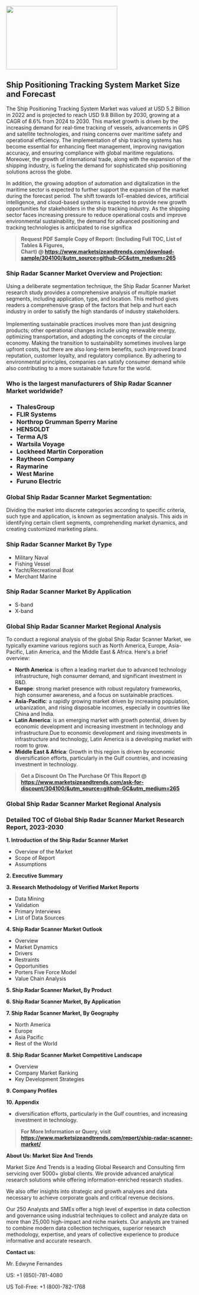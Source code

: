 <p><img class="alignnone size-medium wp-image-20088" src="https://ffe5etoiles.com/wp-content/uploads/2024/12/MST1-300x171.png" alt="" width="300" height="171" /></p><h2>Ship Positioning Tracking System Market Size and Forecast</h2><p>The Ship Positioning Tracking System Market was valued at USD 5.2 Billion in 2022 and is projected to reach USD 9.8 Billion by 2030, growing at a CAGR of 8.6% from 2024 to 2030. This market growth is driven by the increasing demand for real-time tracking of vessels, advancements in GPS and satellite technologies, and rising concerns over maritime safety and operational efficiency. The implementation of ship tracking systems has become essential for enhancing fleet management, improving navigation accuracy, and ensuring compliance with global maritime regulations. Moreover, the growth of international trade, along with the expansion of the shipping industry, is fueling the demand for sophisticated ship positioning solutions across the globe.</p><p>In addition, the growing adoption of automation and digitalization in the maritime sector is expected to further support the expansion of the market during the forecast period. The shift towards IoT-enabled devices, artificial intelligence, and cloud-based systems is expected to provide new growth opportunities for stakeholders in the ship tracking industry. As the shipping sector faces increasing pressure to reduce operational costs and improve environmental sustainability, the demand for advanced positioning and tracking technologies is anticipated to rise significa</p><blockquote id="" class=""><strong>Request PDF Sample Copy of Report: (Including Full TOC, List of Tables &amp; Figures, Chart)&nbsp;@&nbsp;<strong><a href="https://www.marketsizeandtrends.com/download-sample/304100/&utm_source=github-GC&utm_medium=265" target="_blank">https://www.marketsizeandtrends.com/download-sample/304100/&utm_source=github-GC&utm_medium=265</a></strong></strong></blockquote><h3 id="" class="">Ship Radar Scanner Market&nbsp;Overview and Projection:</h3><p id="" class="">Using a deliberate segmentation technique, the Ship Radar Scanner Market research study provides a comprehensive analysis of multiple market segments, including application, type, and location. This method gives readers a comprehensive grasp of the factors that help and hurt each industry in order to satisfy the high standards of industry stakeholders. <br /> <br />Implementing sustainable practices involves more than just designing products; other operational changes include using renewable energy, optimizing transportation, and adopting the concepts of the circular economy. Making the transition to sustainability sometimes involves large upfront costs, but there are also long-term benefits, such improved brand reputation, customer loyalty, and regulatory compliance. By adhering to environmental principles, companies can satisfy consumer demand while also contributing to a more sustainable future for the world.</p><h3 id="" class="">Who is the largest manufacturers of&nbsp;Ship Radar Scanner Market worldwide?</h3><h3 class=""><p><ul><li>ThalesGroup </li><li> FLIR Systems </li><li> Northrop Grumman Sperry Marine </li><li> HENSOLDT </li><li> Terma A/S </li><li> Wartsila Voyage </li><li> Lockheed Martin Corporation </li><li> Raytheon Company </li><li> Raymarine </li><li> West Marine </li><li> Furuno Electric</li></ul></p></h3><h3 id="" class="">Global&nbsp;Ship Radar Scanner Market Segmentation:</h3><p id="" class="">Dividing the market into discrete categories according to specific criteria, such type and application, is known as segmentation analysis. This aids in identifying certain client segments, comprehending market dynamics, and creating customized marketing plans.</p><h3 id="" class="">Ship Radar Scanner Market&nbsp;By Type</h3><p><p><ul><li>Military Naval</li><li> Fishing Vessel</li><li> Yacht/Recreational Boat</li><li> Merchant Marine</p></li></ul></p></p><h3 id="" class="">Ship Radar Scanner Market&nbsp;By Application</h3><p class=""><p><ul><li>S-band</li><li> X-band</li></ul></p></p><h3 id="" class="">Global Ship Radar Scanner Market Regional Analysis</h3><p id="" class="">To conduct a regional analysis of the global Ship Radar Scanner Market, we typically examine various regions such as North America, Europe, Asia-Pacific, Latin America, and the Middle East &amp; Africa. Here's a brief overview:</p><ul><li><strong>North America</strong>: is often a leading market due to advanced technology infrastructure, high consumer demand, and significant investment in R&amp;D.</li><li><strong>Europe</strong>: strong market presence with robust regulatory frameworks, high consumer awareness, and a focus on sustainable practices.</li><li><strong>Asia-Pacific</strong>: a rapidly growing market driven by increasing population, urbanization, and rising disposable incomes, especially in countries like China and India.</li><li><strong>Latin America</strong>: is an emerging market with growth potential, driven by economic development and increasing investment in technology and infrastructure.Due to economic development and rising investments in infrastructure and technology, Latin America is a developing market with room to grow.</li><li><strong>Middle East &amp; Africa</strong>: Growth in this region is driven by economic diversification efforts, particularly in the Gulf countries, and increasing investment in technology.</li></ul><blockquote id="" class=""><strong>Get a Discount On The Purchase Of This Report @ <strong><a href="https://www.marketsizeandtrends.com/ask-for-discount/304100/&utm_source=github-GC&utm_medium=265" target="_blank">https://www.marketsizeandtrends.com/ask-for-discount/304100/&utm_source=github-GC&utm_medium=265</a></strong></strong></blockquote><h3 id="" class="">Global Ship Radar Scanner Market Regional Analysis</h3><h3 id="" class="">Detailed TOC of Global Ship Radar Scanner Market Research Report, 2023-2030</h3><p id="" class=""><strong>1. Introduction of the Ship Radar Scanner Market</strong></p><ul><li>Overview of the Market</li><li>Scope of Report</li><li>Assumptions</li></ul><p id="" class=""><strong>2. Executive Summary</strong></p><p id="" class=""><strong>3. Research Methodology of Verified Market Reports</strong></p><ul><li>Data Mining</li><li>Validation</li><li>Primary Interviews</li><li>List of Data Sources</li></ul><p id="" class=""><strong>4. Ship Radar Scanner Market Outlook</strong></p><ul><li>Overview</li><li>Market Dynamics</li><li>Drivers</li><li>Restraints</li><li>Opportunities</li><li>Porters Five Force Model</li><li>Value Chain Analysis</li></ul><p id="" class=""><strong>5. Ship Radar Scanner Market, By Product</strong></p><p id="" class=""><strong>6. Ship Radar Scanner Market, By Application</strong></p><p id="" class=""><strong>7. Ship Radar Scanner Market, By Geography</strong></p><ul><li>North America</li><li>Europe</li><li>Asia Pacific</li><li>Rest of the World</li></ul><p id="" class=""><strong>8. Ship Radar Scanner Market Competitive Landscape</strong></p><ul><li>Overview</li><li>Company Market Ranking</li><li>Key Development Strategies</li></ul><p id="" class=""><strong>9. Company Profiles</strong></p><p id="" class=""><strong>10. Appendix</strong></p><ul><li>diversification efforts, particularly in the Gulf countries, and increasing investment in technology.</li></ul><blockquote id="" class=""><strong>For More Information or Query, visit <strong><strong><a href="https://www.marketsizeandtrends.com/report/ship-radar-scanner-market/" target="_blank">https://www.marketsizeandtrends.com/report/ship-radar-scanner-market/</a></strong></strong></strong></blockquote><p id="" class=""><strong>About Us: Market Size And Trends</strong></p><p id="" class="">Market Size And Trends is a leading Global Research and Consulting firm servicing over 5000+ global clients. We provide advanced analytical research solutions while offering information-enriched research studies.</p><p id="" class="">We also offer insights into strategic and growth analyses and data necessary to achieve corporate goals and critical revenue decisions.</p><p id="" class="">Our 250 Analysts and SMEs offer a high level of expertise in data collection and governance using industrial techniques to collect and analyze data on more than 25,000 high-impact and niche markets. Our analysts are trained to combine modern data collection techniques, superior research methodology, expertise, and years of collective experience to produce informative and accurate research.</p><p id="" class=""><strong>Contact us:</strong></p><p id="" class="">Mr. Edwyne Fernandes</p><p id="" class="">US: +1 (650)-781-4080</p><p id="" class="">US Toll-Free: +1 (800)-782-1768</p>
